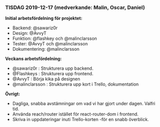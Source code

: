 ### TISDAG 2019-12-17 (medverkande: Malin, Oscar, Daniel)

**Initial arbetsfördelning för projektet:**
- Backend: @sawariz0r 
- Design: @AvvyT
- Funktion: @flashkey och @malinclarsson 
- Tester: @AvvyT och @malinclarsson
- Dokumentering: @malinclarsson

**Veckans arbetsfördelning:**
- @sawariz0r  : Strukturera upp backend.
- @Flashkeys   : Strukturera upp frontend.
- @AvvyT : Börja kika på designen
- @malinclarsson : Strukturera upp kort i Trello, dokumentation

**Övrigt:**
- Dagliga, snabba avstämningar om vad vi har gjort under dagen. Valfri tid.
- Använda reach/router istället för react-router-dom i frontend.
- Skriva in uppdateringar inuti Trello-korten -för en snabb överblick.
